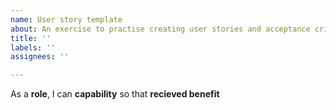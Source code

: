 ```yaml
---
name: User story template
about: An exercise to practise creating user stories and acceptance criteria
title: ''
labels: ''
assignees: ''

---
```


As a **role**, I can **capability** so that **recieved benefit**
